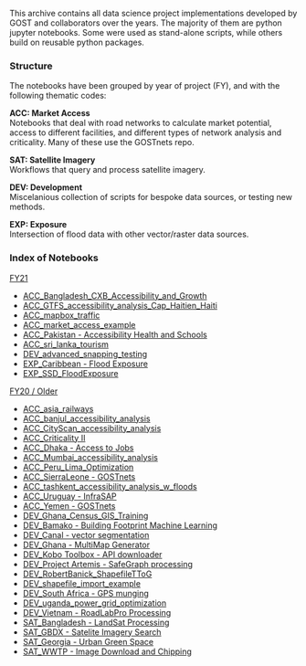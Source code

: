 This archive contains all data science project implementations developed by GOST and collaborators over the years. The majority of them are python jupyter notebooks. Some were used as stand-alone scripts, while others build on reusable python packages.

### Structure

The notebooks have been grouped by year of project (FY), and with the following thematic codes:

**ACC: Market Access**  
Notebooks that deal with road networks to calculate market potential, access to different facilities, and different types of network analysis and criticality. Many of these use the GOSTnets repo.  

**SAT: Satellite Imagery**  
Workflows that query and process satellite imagery.  

**DEV: Development**  
Miscelanious collection of scripts for bespoke data sources, or testing new methods.  

**EXP: Exposure**  
Intersection of flood data with other vector/raster data sources.  

### Index of Notebooks

[FY21](FY21)
- [ACC_Bangladesh_CXB_Accessibility_and_Growth](FY21/ACC_Bangladesh_CXB_Accessibility_and_Growth)
- [ACC_GTFS_accessibility_analysis_Cap_Haitien_Haiti](FY21/ACC_GTFS_accessibility_analysis_Cap_Haitien_Haiti)
- [ACC_mapbox_traffic](FY21/ACC_mapbox_traffic)
- [ACC_market_access_example](FY21/ACC_market_access_example)
- [ACC_Pakistan - Accessibility Health and Schools](FY21/ACC_Pakistan%20-%20Accessibility%20Health%20and%20Schools)
- [ACC_sri_lanka_tourism](FY21/ACC_sri_lanka_tourism)
- [DEV_advanced_snapping_testing](FY21/DEV_advanced_snapping_testing)
- [EXP_Caribbean - Flood Exposure](FY21/EXP_Caribbean%20-%20Flood%20Exposure)
- [EXP_SSD_FloodExposure](FY21/EXP_SSD_FloodExposure)

[FY20 / Older](FY20)
- [ACC_asia_railways](FY20/ACC_asia_railways)
- [ACC_banjul_accessibility_analysis](FY20/ACC_banjul_accessibility_analysis)
- [ACC_CityScan_accessibility_analysis](FY20/ACC_CityScan_accessibility_analysis)
- [ACC_Criticality II](FY20/ACC_Criticality%20II)
- [ACC_Dhaka - Access to Jobs](FY20/ACC_Dhaka%20-%20Access%20to%20Jobs)
- [ACC_Mumbai_accessibility_analysis](FY20/ACC_Mumbai_accessibility_analysis)
- [ACC_Peru_Lima_Optimization](FY20/ACC_Peru_Lima_Optimization)
- [ACC_SierraLeone - GOSTnets](FY20/ACC_SierraLeone%20-%20GOSTnets)
- [ACC_tashkent_accessibility_analysis_w_floods](FY20/ACC_tashkent_accessibility_analysis_w_floods)
- [ACC_Uruguay - InfraSAP](FY20/ACC_Uruguay%20-%20InfraSAP)
- [ACC_Yemen - GOSTnets](FY20/ACC_Yemen%20-%20GOSTnets)
- [DEV_Ghana_Census_GIS_Training](FY20/DEV_Ghana_Census_GIS_Training)
- [DEV_Bamako - Building Footprint Machine Learning](FY20/DEV_Bamako%20-%20Building%20Footprint%20Machine%20Learning)
- [DEV_Canal - vector segmentation](FY20/DEV_Canal%20-%20vector%20segmentation)
- [DEV_Ghana - MultiMap Generator](FY20/DEV_Ghana%20-%20MultiMap%20Generator)
- [DEV_Kobo Toolbox - API downloader](FY20/DEV_Kobo%20Toolbox%20-%20API%20downloader)
- [DEV_Project Artemis - SafeGraph processing](FY20/DEV_Project%20Artemis%20-%20SafeGraph%20processing)
- [DEV_RobertBanick_ShapefileTToG](FY20/DEV_RobertBanick_ShapefileTToG)
- [DEV_shapefile_import_example](FY20/DEV_shapefile_import_example)
- [DEV_South Africa - GPS munging](FY20/DEV_South%20Africa%20-%20GPS%20munging)
- [DEV_uganda_power_grid_optimization](FY20/DEV_uganda_power_grid_optimization)
- [DEV_Vietnam - RoadLabPro Processing](FY20/DEV_Vietnam%20-%20RoadLabPro%20Processing)
- [SAT_Bangladesh - LandSat Processing](FY20/SAT_Bangladesh%20-%20LandSat%20Processing)
- [SAT_GBDX - Satelite Imagery Search](FY20/SAT_GBDX%20-%20Satelite%20Imagery%20Search)
- [SAT_Georgia - Urban Green Space](FY20/SAT_Georgia%20-%20Urban%20Green%20Space)
- [SAT_WWTP - Image Download and Chipping](FY20/SAT_WWTP%20-%20Image%20Download%20and%20Chipping)
